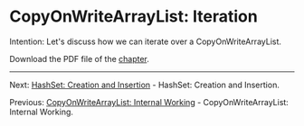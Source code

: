 # CopyOnWriteArrayList: Iteration

Intention: Let's discuss how we can iterate over a CopyOnWriteArrayList.

Download the PDF file of the [chapter](chapter_14.pdf).

<hr>

Next: [HashSet: Creation and Insertion](chapter_15.md "HashSet: Creation and Insertion") - HashSet: Creation and Insertion.

Previous: [CopyOnWriteArrayList: Internal Working](chapter_13.md "CopyOnWriteArrayList: Internal Working") - 
CopyOnWriteArrayList: Internal Working.